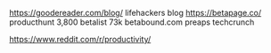 https://goodereader.com/blog/
lifehackers blog
https://betapage.co/
producthunt                 3,800
betalist                    73k
betabound.com
preaps
techcrunch


https://www.reddit.com/r/productivity/
